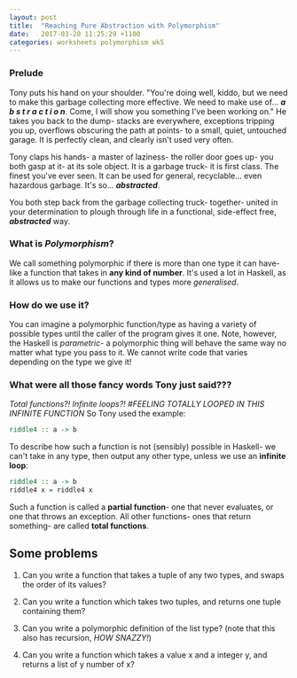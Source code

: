 ```yaml
---
layout: post
title:  "Reaching Pure Abstraction with Polymorphism"
date:   2017-03-20 11:25:29 +1100
categories: worksheets polymorphism wk5
---
```

### Prelude
Tony puts his hand on your shoulder.
"You're doing well, kiddo, but we need to make this garbage collecting more effective. We need to make use of... *__a b s t r a c t i o n__*. Come, I will show you something I've been working on."
He takes you back to the dump- stacks are everywhere, exceptions tripping you up, overflows obscuring the path at points- to a small, quiet, untouched garage. It is perfectly clean, and clearly isn't used very often.

Tony claps his hands- a master of laziness- the roller door goes up- you both gasp at it- at its sole object. It is a garbage truck- it is first class. The finest you've ever seen. It can be used for general, recyclable... even hazardous garbage. It's so... *__abstracted__*.

You both step back from the garbage collecting truck- together- united in your determination to plough through life in a functional, side-effect free, *__abstracted__* way.

### What is *Polymorphism*?
We call something polymorphic if there is more than one type it can have- like a function that takes in __any kind of number__. It's used a lot in Haskell, as it allows us to make our functions and types more *generalised*.

### How do we use it?
You can imagine a polymorphic function/type as having a variety of possible types until the caller of the program gives it one.
Note, however, the Haskell is *parametric*- a polymorphic thing will behave the same way no matter what type you pass to it. We cannot write code that varies depending on the type we give it!

### What were all those fancy words Tony just said???
*Total functions?!*
*Infinite loops?!*
*#FEELING TOTALLY LOOPED IN THIS INFINITE FUNCTION*
So Tony used the example:
```haskell
riddle4 :: a -> b
```
To describe how such a function is not (sensibly) possible in Haskell- we can't take in any type, then output any other type, unless we use an __infinite loop__:
```haskell
riddle4 :: a -> b
riddle4 x = riddle4 x
```
Such a function is called a __partial function__- one that never evaluates, or one that throws an exception. All other functions- ones that return something- are called __total functions__.

## Some problems
1. Can you write a function that takes a tuple of any two types, and swaps the order of its values?

2. Can you write a function which takes two tuples, and returns one tuple containing them?

3. Can you write a polymorphic definition of the list type? (note that this also has recursion, *HOW SNAZZY!*)

4. Can you write a function which takes a value x and a integer y, and returns a list of y number of x?
